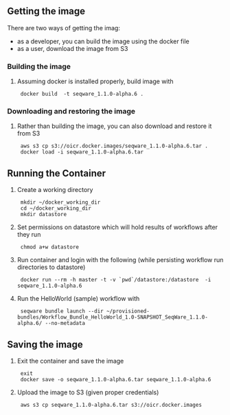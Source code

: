 ## Getting the image

There are two ways of getting the imag:
* as a developer, you can build the image using the docker file
* as a user, download the image from S3

### Building the image

1. Assuming docker is installed properly, build image with 

        docker build  -t seqware_1.1.0-alpha.6 .

### Downloading and restoring the image

1. Rather than building the image, you can also download and restore it from S3 

        aws s3 cp s3://oicr.docker.images/seqware_1.1.0-alpha.6.tar .
        docker load -i seqware_1.1.0-alpha.6.tar

## Running the Container

1. Create a working directory 

        mkdir ~/docker_working_dir
        cd ~/docker_working_dir 
        mkdir datastore

2. Set permissions on datastore which will hold results of workflows after they run

        chmod a+w datastore

3. Run container and login with the following (while persisting workflow run directories to datastore)
 
        docker run --rm -h master -t -v `pwd`/datastore:/datastore  -i seqware_1.1.0-alpha.6

4. Run the HelloWorld (sample) workflow with 

        seqware bundle launch --dir ~/provisioned-bundles/Workflow_Bundle_HelloWorld_1.0-SNAPSHOT_SeqWare_1.1.0-alpha.6/ --no-metadata
        
## Saving the image

1. Exit the container and save the image

        exit
        docker save -o seqware_1.1.0-alpha.6.tar seqware_1.1.0-alpha.6

2. Upload the image to S3 (given proper credentials)

        aws s3 cp seqware_1.1.0-alpha.6.tar s3://oicr.docker.images
